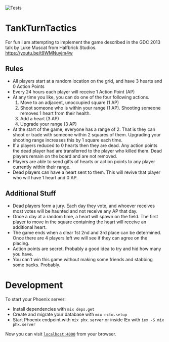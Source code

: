 ![Tests](https://github.com/jbosse/tank_turn_tactics/actions/workflows/elixir.yml/badge.svg)

# TankTurnTactics
For fun I am attempting to implement the game described in the GDC 2013 talk by Luke Muscat from Halfbrick Studios.
https://youtu.be/t9WMNuyjm4w

## Rules
* All players start at a random location on the grid, and have 3 hearts and 0 Action Points
* Every 24 hours each player will receive 1 Action Point (AP)
* At any time you like, you can do one of the four following actions.
  1. Move to an adjacent, unoccupied square (1 AP)
  1. Shoot someone who is within your range (1 AP). Shooting someone removes 1 heart from their health.
  1. Add a heart (3 AP)
  1. Upgrade your range (3 AP)
* At the start of the game, everyone has a range of 2. That is they can shoot or trade with someone within 2 squares of them. Upgrading your shooting range increases this by 1 square each time.
* If a players reduced to 0 hearts then they are dead. Any action points the dead player had are transferred to the player who killed them. Dead players remain on the board and are not removed.
* Players are able to send gifts of hearts or action points to any player currently within their range.
* Dead players can have a heart sent to them. This will revive that player who will have 1 heart and 0 AP.

## Additional Stuff
* Dead players form a jury. Each day they vote, and whoever receives most votes will be haunted and not receive any AP that day.
* Once a day at a random time, a heart will spawn on the field. The first player to move in the square containing the heart will receive an additional heart.
* The game ends when a clear 1st 2nd and 3rd place can be determined. Once there are 4 players left we will see if they can agree on the placing.
* Action points are secret. Probably a good idea to try and hid how many you have.
* You can’t win this game without making some friends and stabbing some backs. Probably.

# Development

To start your Phoenix server:

  * Install dependencies with `mix deps.get`
  * Create and migrate your database with `mix ecto.setup`
  * Start Phoenix endpoint with `mix phx.server` or inside IEx with `iex -S mix phx.server`

Now you can visit [`localhost:4000`](http://localhost:4000) from your browser.
